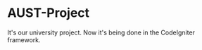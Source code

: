 AUST-Project
============

It's our university project. Now it's being done in the CodeIgniter framework.